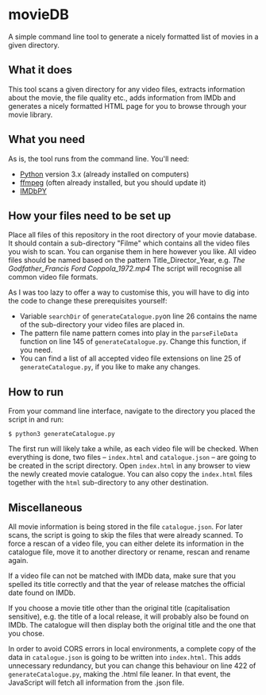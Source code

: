 # movieDB
A simple command line tool to generate a nicely formatted list of movies in a given directory.


## What it does

This tool scans a given directory for any video files, extracts information about the movie, the file quality etc., adds information from IMDb and generates a nicely formatted HTML page for you to browse through your movie library.

## What you need

As is, the tool runs from the command line. You'll need:

* [Python](https://www.python.org/download/releases/3.0/) version 3.x (already installed on computers)
* [ffmpeg](https://ffmpeg.org/) (often already installed, but you should update it)
* [IMDbPY](https://imdbpy.github.io/)

## How your files need to be set up

Place all files of this repository in the root directory of your movie database. It should contain a sub-directory "Filme" which contains all the video files you wish to scan. You can organise them in here however you like.
All video files should be named based on the pattern Title_Director_Year, e.g. *The Godfather_Francis Ford Coppola_1972.mp4*
The script will recognise all common video file formats.

As I was too lazy to offer a way to customise this, you will have to dig into the code to change these prerequisites yourself:
* Variable `searchDir` of `generateCatalogue.py`on line 26 contains the name of the sub-directory your video files are placed in.
* The pattern file name pattern comes into play in the `parseFileData` function on line 145 of `generateCatalogue.py`. Change this function, if you need.
* You can find a list of all accepted video file extensions on line 25 of `generateCatalogue.py`, if you like to make any changes.

## How to run

From your command line interface, navigate to the directory you placed the script in and run:

```$ python3 generateCatalogue.py```

The first run will likely take a while, as each video file will be checked. When everything is done, two files – `index.html` and `catalogue.json` – are going to be created in the script directory. Open `index.html` in any browser to view the newly created movie catalogue.
You can also copy the `index.html` files together with the `html` sub-directory to any other destination.

## Miscellaneous

All movie information is being stored in the file `catalogue.json`. For later scans, the script is going to skip the files that were already scanned. To force a rescan of a video file, you can either delete its information in the catalogue file, move it to another directory or rename, rescan and rename again.

If a video file can not be matched with IMDb data, make sure that you spelled its title correctly and that the year of release matches the official date found on IMDb.

If you choose a movie title other than the original title (capitalisation sensitive), e.g. the title of a local release, it will probably also be found on IMDb. The catalogue will then display both the original title and the one that you chose.

In order to avoid CORS errors in local environments, a complete copy of the data in `catalogue.json` is going to be written into `index.html`. This adds unnecessary redundancy, but you can change this behaviour on line 422 of `generateCatalogue.py`, making the .html file leaner. In that event, the JavaScript will fetch all information from the .json file.
